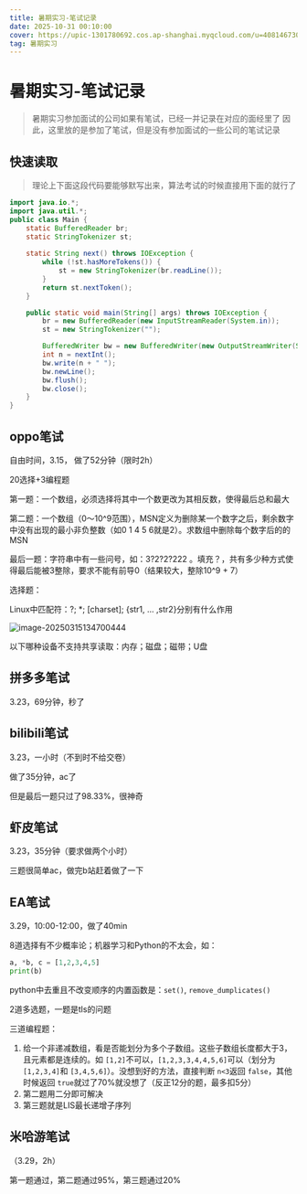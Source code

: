 ```yaml
---
title: 暑期实习-笔试记录
date: 2025-10-31 00:10:00
cover: https://upic-1301780692.cos.ap-shanghai.myqcloud.com/u=4081467303,2852188992&fm=253&app=138&f=JPEG-20251031-102218.jpeg
tag: 暑期实习
---
```


# 暑期实习-笔试记录

> 暑期实习参加面试的公司如果有笔试，已经一并记录在对应的面经里了
> 因此，这里放的是参加了笔试，但是没有参加面试的一些公司的笔试记录

## 快速读取

> 理论上下面这段代码要能够默写出来，算法考试的时候直接用下面的就行了

```java
import java.io.*;
import java.util.*;
public class Main {
    static BufferedReader br;
    static StringTokenizer st;
  
    static String next() throws IOException {
        while (!st.hasMoreTokens()) {
            st = new StringTokenizer(br.readLine());
        }
        return st.nextToken();
    }

    public static void main(String[] args) throws IOException {
        br = new BufferedReader(new InputStreamReader(System.in));
        st = new StringTokenizer("");

        BufferedWriter bw = new BufferedWriter(new OutputStreamWriter(System.out));
        int n = nextInt();
        bw.write(n + " "); 
        bw.newLine();
        bw.flush();   
        bw.close();
    }
}
```

## oppo笔试

自由时间，3.15， 做了52分钟（限时2h）

20选择+3编程题

第一题：一个数组，必须选择将其中一个数更改为其相反数，使得最后总和最大

第二题：一个数组（0～10^9范围），MSN定义为删除某一个数字之后，剩余数字中没有出现的最小非负整数（如0 1 4 5 6就是2）。求数组中删除每个数字后的的MSN

最后一题：字符串中有一些问号，如：3?2?2?222 。填充？，共有多少种方式使得最后能被3整除，要求不能有前导0（结果较大，整除10^9 + 7）

选择题：

Linux中匹配符：?; *; [charset]; {str1, ... ,str2}分别有什么作用

![image-20250315134700444](https://upic-1301780692.cos.ap-shanghai.myqcloud.com/image-20250315134700444-20250315-134703.png)

以下哪种设备不支持共享读取：内存；磁盘；磁带；U盘

## 拼多多笔试

3.23，69分钟，秒了

## bilibili笔试

3.23，一小时（不到时不给交卷）

做了35分钟，ac了

但是最后一题只过了98.33%，很神奇

## 虾皮笔试

3.23，35分钟（要求做两个小时）

三题很简单ac，做完b站赶着做了一下

## EA笔试

3.29，10:00-12:00，做了40min

8道选择有不少概率论；机器学习和Python的不太会，如：

```python
a, *b, c = [1,2,3,4,5]
print(b)
```

python中去重且不改变顺序的内置函数是：`set()`, `remove_dumplicates()`

2道多选题，一题是tls的问题

三道编程题：

1. 给一个非递减数组，看是否能划分为多个子数组。这些子数组长度都大于3，且元素都是连续的。如 `[1,2]`不可以，`[1,2,3,3,4,4,5,6]`可以（划分为 `[1,2,3,4]`和 `[3,4,5,6]`）。没想到好的方法，直接判断 `n<3`返回 `false`，其他时候返回 `true`就过了70%就没想了（反正12分的题，最多扣5分）
2. 第二题用二分即可解决
3. 第三题就是LIS最长递增子序列

## 米哈游笔试

（3.29，2h）

第一题通过，第二题通过95%，第三题通过20%